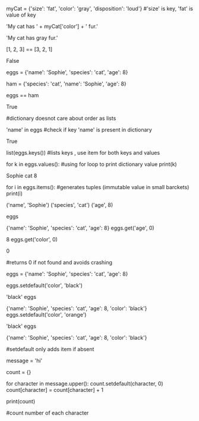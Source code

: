 myCat = {'size': 'fat', 'color': 'gray', 'disposition': 'loud'} #'size' is key, 'fat' is value of key

'My cat has ' + myCat['color'] + ' fur.'
      
'My cat has gray fur.'



[1, 2, 3] == [3, 2, 1]
      
False

eggs = {'name': 'Sophie', 'species': 'cat', 'age': 8}
      
ham = {'species': 'cat', 'name': 'Sophie', 'age': 8}

eggs == ham
      
True

#dictionary doesnot care about order as lists



'name' in eggs #check if key 'name' is present in dictionary
      
True



list(eggs.keys()) #lists keys , use item for both keys and values



for k in eggs.values(): #using for loop to print dictionary value
      print(k)

Sophie
cat
8

for i in eggs.items(): #generates tuples (immutable value in small barckets)
      print(i)

('name', 'Sophie')
('species', 'cat')
('age', 8)



eggs 
      
{'name': 'Sophie', 'species': 'cat', 'age': 8}
eggs.get('age', 0)
      
8
eggs.get('color', 0)
      
0

#returns 0 if not found and avoids crashing



eggs = {'name': 'Sophie', 'species': 'cat', 'age': 8}
      
eggs.setdefault('color', 'black')
      
'black'
eggs
      
{'name': 'Sophie', 'species': 'cat', 'age': 8, 'color': 'black'}
eggs.setdefault('color', 'orange')
      
'black'
eggs
      
{'name': 'Sophie', 'species': 'cat', 'age': 8, 'color': 'black'}

#setdefault only adds item if absent



message = 'hi'

count = {}

for character in message.upper():
    count.setdefault(character, 0)
    count[character] = count[character] + 1

print(count)

#count number of each character